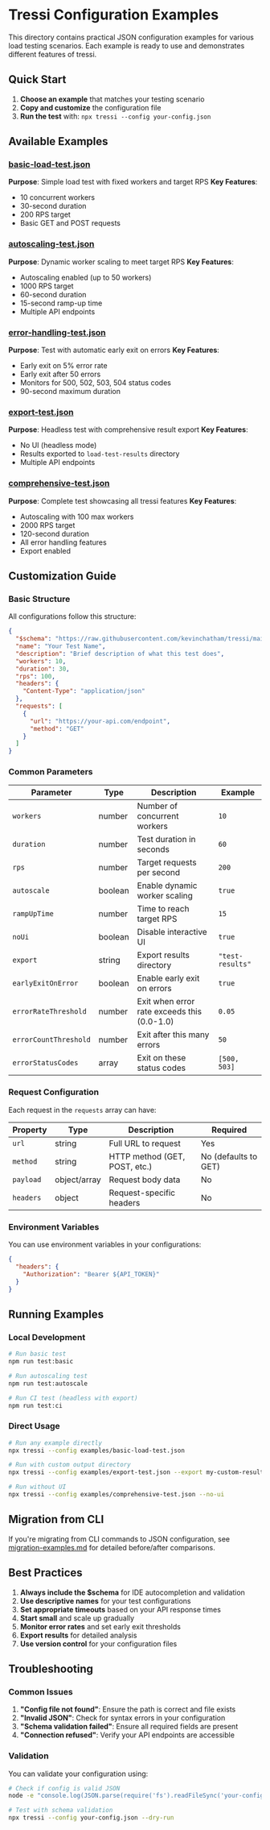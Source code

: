 # Tressi Configuration Examples

This directory contains practical JSON configuration examples for various load testing scenarios. Each example is ready to use and demonstrates different features of tressi.

## Quick Start

1. **Choose an example** that matches your testing scenario
2. **Copy and customize** the configuration file
3. **Run the test** with: `npx tressi --config your-config.json`

## Available Examples

### [basic-load-test.json](./basic-load-test.json)

**Purpose**: Simple load test with fixed workers and target RPS
**Key Features**:

- 10 concurrent workers
- 30-second duration
- 200 RPS target
- Basic GET and POST requests

### [autoscaling-test.json](./autoscaling-test.json)

**Purpose**: Dynamic worker scaling to meet target RPS
**Key Features**:

- Autoscaling enabled (up to 50 workers)
- 1000 RPS target
- 60-second duration
- 15-second ramp-up time
- Multiple API endpoints

### [error-handling-test.json](./error-handling-test.json)

**Purpose**: Test with automatic early exit on errors
**Key Features**:

- Early exit on 5% error rate
- Early exit after 50 errors
- Monitors for 500, 502, 503, 504 status codes
- 90-second maximum duration

### [export-test.json](./export-test.json)

**Purpose**: Headless test with comprehensive result export
**Key Features**:

- No UI (headless mode)
- Results exported to `load-test-results` directory
- Multiple API endpoints

### [comprehensive-test.json](./comprehensive-test.json)

**Purpose**: Complete test showcasing all tressi features
**Key Features**:

- Autoscaling with 100 max workers
- 2000 RPS target
- 120-second duration
- All error handling features
- Export enabled

## Customization Guide

### Basic Structure

All configurations follow this structure:

```json
{
  "$schema": "https://raw.githubusercontent.com/kevinchatham/tressi/main/schemas/tressi.schema.v0.0.13.json",
  "name": "Your Test Name",
  "description": "Brief description of what this test does",
  "workers": 10,
  "duration": 30,
  "rps": 100,
  "headers": {
    "Content-Type": "application/json"
  },
  "requests": [
    {
      "url": "https://your-api.com/endpoint",
      "method": "GET"
    }
  ]
}
```

### Common Parameters

| Parameter             | Type    | Description                                 | Example          |
| --------------------- | ------- | ------------------------------------------- | ---------------- |
| `workers`             | number  | Number of concurrent workers                | `10`             |
| `duration`            | number  | Test duration in seconds                    | `60`             |
| `rps`                 | number  | Target requests per second                  | `200`            |
| `autoscale`           | boolean | Enable dynamic worker scaling               | `true`           |
| `rampUpTime`          | number  | Time to reach target RPS                    | `15`             |
| `noUi`                | boolean | Disable interactive UI                      | `true`           |
| `export`              | string  | Export results directory                    | `"test-results"` |
| `earlyExitOnError`    | boolean | Enable early exit on errors                 | `true`           |
| `errorRateThreshold`  | number  | Exit when error rate exceeds this (0.0-1.0) | `0.05`           |
| `errorCountThreshold` | number  | Exit after this many errors                 | `50`             |
| `errorStatusCodes`    | array   | Exit on these status codes                  | `[500, 503]`     |

### Request Configuration

Each request in the `requests` array can have:

| Property  | Type         | Description                   | Required             |
| --------- | ------------ | ----------------------------- | -------------------- |
| `url`     | string       | Full URL to request           | Yes                  |
| `method`  | string       | HTTP method (GET, POST, etc.) | No (defaults to GET) |
| `payload` | object/array | Request body data             | No                   |
| `headers` | object       | Request-specific headers      | No                   |

### Environment Variables

You can use environment variables in your configurations:

```json
{
  "headers": {
    "Authorization": "Bearer ${API_TOKEN}"
  }
}
```

## Running Examples

### Local Development

```bash
# Run basic test
npm run test:basic

# Run autoscaling test
npm run test:autoscale

# Run CI test (headless with export)
npm run test:ci
```

### Direct Usage

```bash
# Run any example directly
npx tressi --config examples/basic-load-test.json

# Run with custom output directory
npx tressi --config examples/export-test.json --export my-custom-results

# Run without UI
npx tressi --config examples/comprehensive-test.json --no-ui
```

## Migration from CLI

If you're migrating from CLI commands to JSON configuration, see [migration-examples.md](./migration-examples.md) for detailed before/after comparisons.

## Best Practices

1. **Always include the $schema** for IDE autocompletion and validation
2. **Use descriptive names** for your test configurations
3. **Set appropriate timeouts** based on your API response times
4. **Start small** and scale up gradually
5. **Monitor error rates** and set early exit thresholds
6. **Export results** for detailed analysis
7. **Use version control** for your configuration files

## Troubleshooting

### Common Issues

1. **"Config file not found"**: Ensure the path is correct and file exists
2. **"Invalid JSON"**: Check for syntax errors in your configuration
3. **"Schema validation failed"**: Ensure all required fields are present
4. **"Connection refused"**: Verify your API endpoints are accessible

### Validation

You can validate your configuration using:

```bash
# Check if config is valid JSON
node -e "console.log(JSON.parse(require('fs').readFileSync('your-config.json')))"

# Test with schema validation
npx tressi --config your-config.json --dry-run
```
